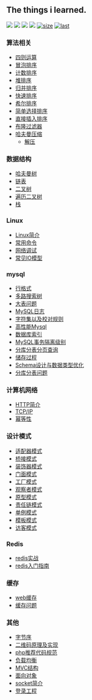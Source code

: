 The things i learned.
---

<p>
<a href="#"><img src="https://img.shields.io/badge/算法-algorithm-green.svg"></a>
<a href="#"><img src="https://img.shields.io/badge/数据结构-dataStructure-important.svg"></a>
<a href="#"><img src="https://img.shields.io/badge/数据库-MySQL-yellow.svg"></a>
<a href="#"><img src="https://img.shields.io/badge/语言-PHP-ff66b0.svg"></a>
<a href="#"><img src="https://img.shields.io/github/languages/code-size/tomhaoye/the-things-i-learned" alt="size"></a>
<a href="#"><img src="https://img.shields.io/github/last-commit/tomhaoye/the-things-i-learned" alt="last"></a>
</p>

### 算法相关
+ [四则运算](https://github.com/tomhaoye/the-things-i-learned/blob/master/algorithm/arithmetic.php)
+ [冒泡排序](https://github.com/tomhaoye/the-things-i-learned/blob/master/algorithm/Bubble.php)
+ [计数排序](https://github.com/tomhaoye/the-things-i-learned/blob/master/algorithm/CountSort.php)
+ [堆排序](https://github.com/tomhaoye/the-things-i-learned/blob/master/algorithm/HeapSort.php)
+ [归并排序](https://github.com/tomhaoye/the-things-i-learned/blob/master/algorithm/MergeSort.php)
+ [快速排序](https://github.com/tomhaoye/the-things-i-learned/blob/master/algorithm/Quick.php)
+ [希尔排序](https://github.com/tomhaoye/the-things-i-learned/blob/master/algorithm/ShellsSort.php)
+ [简单选择排序](https://github.com/tomhaoye/the-things-i-learned/blob/master/algorithm/SimpleSelection.php)
+ [直接插入排序](https://github.com/tomhaoye/the-things-i-learned/blob/master/algorithm/StraightInsertion.php)
+ [布隆过滤器](https://github.com/tomhaoye/the-things-i-learned/blob/master/algorithm/bloomFilter.py)
+ [哈夫曼压缩](https://github.com/tomhaoye/the-things-i-learned/blob/master/algorithm/compress.php)
    + [解压](https://github.com/tomhaoye/the-things-i-learned/blob/master/algorithm/decompress.php)
### 数据结构
+ [哈夫曼树](https://github.com/tomhaoye/the-things-i-learned/blob/master/dataStructure/Huffman.php)
+ [链表](https://github.com/tomhaoye/the-things-i-learned/blob/master/dataStructure/LinkedList.php)
+ [二叉树](https://github.com/tomhaoye/the-things-i-learned/blob/master/dataStructure/BinaryTree.php)
+ [遍历二叉树](https://github.com/tomhaoye/the-things-i-learned/blob/master/dataStructure/ergodic.php)
+ [栈](https://github.com/tomhaoye/the-things-i-learned/blob/master/dataStructure/Stack.php)
### Linux
+ [Linux简介](https://github.com/tomhaoye/the-things-i-learned/blob/master/Linux/Linux.md)
+ [常用命令](https://github.com/tomhaoye/the-things-i-learned/blob/master/Linux/command.md)
+ [网络调试](https://github.com/tomhaoye/the-things-i-learned/blob/master/Linux/tcpdump.md)
+ [常见IO模型](https://github.com/tomhaoye/the-things-i-learned/blob/master/Linux/IO-model.md)
### mysql
+ [行格式](https://github.com/tomhaoye/the-things-i-learned/blob/master/MySQL/row-format.md)
+ [多路搜索树](https://github.com/tomhaoye/the-things-i-learned/blob/master/MySQL/b-tree.md)
+ [大表问题](https://github.com/tomhaoye/the-things-i-learned/blob/master/MySQL/big-table.md)
+ [MySQL日志](https://github.com/tomhaoye/the-things-i-learned/blob/master/MySQL/binlog.md)
+ [字符集以及校对规则](https://github.com/tomhaoye/the-things-i-learned/blob/master/MySQL/character.md)
+ [高性能Mysql](https://github.com/tomhaoye/the-things-i-learned/blob/master/MySQL/high-performance-mysql.md)
+ [数据库索引](https://github.com/tomhaoye/the-things-i-learned/blob/master/MySQL/index.md)
+ [MySQL事务隔离级别](https://github.com/tomhaoye/the-things-i-learned/blob/master/MySQL/isolation-levels.md)
+ [分库分表分页查询](https://github.com/tomhaoye/the-things-i-learned/blob/master/MySQL/multi-database-pagination.md)
+ [储存过程](https://github.com/tomhaoye/the-things-i-learned/blob/master/MySQL/procedure.md)
+ [Schema设计与数据类型优化](https://github.com/tomhaoye/the-things-i-learned/blob/master/MySQL/schema.md)
+ [分库分表问题](https://github.com/tomhaoye/the-things-i-learned/blob/master/MySQL/sharding.md)
### 计算机网络
+ [HTTP简介](https://github.com/tomhaoye/the-things-i-learned/blob/master/network/http.md)
+ [TCP/IP](https://github.com/tomhaoye/the-things-i-learned/blob/master/network/protocol.md)
+ [幂等性](https://github.com/tomhaoye/the-things-i-learned/blob/master/network/idempotency.md)
### 设计模式
+ [适配器模式](https://github.com/tomhaoye/the-things-i-learned/tree/master/patterns/adapter)
+ [桥接模式](https://github.com/tomhaoye/the-things-i-learned/tree/master/patterns/bridge)
+ [装饰器模式](https://github.com/tomhaoye/the-things-i-learned/tree/master/patterns/decorator)
+ [门面模式](https://github.com/tomhaoye/the-things-i-learned/tree/master/patterns/facade)
+ [工厂模式](https://github.com/tomhaoye/the-things-i-learned/tree/master/patterns/factory)
+ [观察者模式](https://github.com/tomhaoye/the-things-i-learned/tree/master/patterns/observer)
+ [原型模式](https://github.com/tomhaoye/the-things-i-learned/tree/master/patterns/prototype)
+ [责任链模式](https://github.com/tomhaoye/the-things-i-learned/tree/master/patterns/responsibility)
+ [单例模式](https://github.com/tomhaoye/the-things-i-learned/tree/master/patterns/singleton)
+ [模板模式](https://github.com/tomhaoye/the-things-i-learned/tree/master/patterns/template)
+ [访客模式](https://github.com/tomhaoye/the-things-i-learned/tree/master/patterns/visitor)
### Redis
+ [redis实战](https://github.com/tomhaoye/the-things-i-learned/blob/master/Redis/Redis-in-aciton.md)
+ [redis入门指南](https://github.com/tomhaoye/the-things-i-learned/blob/master/Redis/Redis.md)
### 缓存
+ [web缓存](https://github.com/tomhaoye/the-things-i-learned/blob/master/cache/web-cache.md)
+ [缓存问题](https://github.com/tomhaoye/the-things-i-learned/blob/master/cache/cache-penetration-avalanche.md)
### 其他
+ [字节序](https://github.com/tomhaoye/the-things-i-learned/tree/master/others/endian)
+ [二维码原理及实现](https://github.com/tomhaoye/the-things-i-learned/tree/master/others/qrcode)
+ [php推荐代码规范](https://github.com/tomhaoye/the-things-i-learned/tree/master/others/psr)
+ [负载均衡](https://github.com/tomhaoye/the-things-i-learned/tree/master/others/load-balance.md)
+ [MVC结构](https://github.com/tomhaoye/the-things-i-learned/tree/master/others/MVC.md)
+ [面向对象](https://github.com/tomhaoye/the-things-i-learned/tree/master/others/OO.md)
+ [socket简介](https://github.com/tomhaoye/the-things-i-learned/blob/master/others/socket.md)
+ [登录工程](https://github.com/tomhaoye/the-things-i-learned/blob/master/others/login-auth.md)
